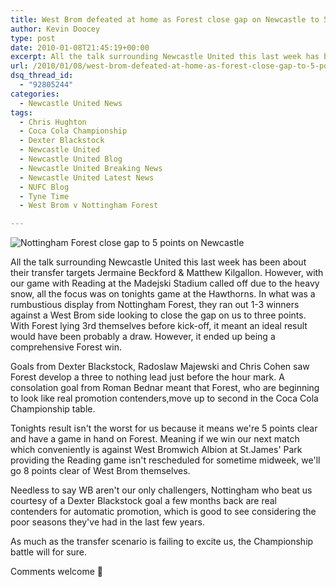 ```yaml
---
title: West Brom defeated at home as Forest close gap on Newcastle to 5 points
author: Kevin Doocey
type: post
date: 2010-01-08T21:45:19+00:00
excerpt: All the talk surrounding Newcastle United this last week has been about..
url: /2010/01/08/west-brom-defeated-at-home-as-forest-close-gap-to-5-points/
dsq_thread_id:
  - "92805244"
categories:
  - Newcastle United News
tags:
  - Chris Hughton
  - Coca Cola Championship
  - Dexter Blackstock
  - Newcastle United
  - Newcastle United Blog
  - Newcastle United Breaking News
  - Newcastle United Latest News
  - NUFC Blog
  - Tyne Time
  - West Brom v Nottingham Forest

---
```

![Nottingham Forest close gap to 5 points on Newcastle](http://static.guim.co.uk/sys-images/SPORT/Pix/pictures/2009/10/1/1254352853921/Dexter-Blackstock-001.jpg)

All the talk surrounding Newcastle United this last week has been about their transfer targets Jermaine Beckford & Matthew Kilgallon. However, with our game with Reading at the Madejski Stadium called off due to the heavy snow, all the focus was on tonights game at the Hawthorns. In what was a rumbustious display from Nottingham Forest, they ran out 1-3 winners against  a West Brom side looking to close the gap on us to three points. With Forest lying 3rd themselves before kick-off, it meant an ideal result would have been probably a draw. However, it ended up being a comprehensive Forest win.

Goals from Dexter Blackstock, Radoslaw Majewski and Chris Cohen saw Forest develop a three to nothing lead just before the hour mark. A consolation goal from Roman Bednar meant that Forest, who are beginning to look like real promotion contenders,move up to second in the Coca Cola Championship table.

Tonights result isn't the worst for us because it means we're 5 points clear and have a game in hand on Forest. Meaning if we win our next match which conveniently is against West Bromwich Albion at St.James' Park providing the Reading game isn't rescheduled for sometime midweek, we'll go 8 points clear of West Brom themselves.

Needless to say WB aren't our only challengers, Nottingham who beat us courtesy of a Dexter Blackstock goal a few months back are real contenders for automatic promotion, which is good to see considering the poor seasons they've had in the last few years.

As much as the transfer scenario is failing to excite us, the Championship battle will for sure.

Comments welcome 🙂
